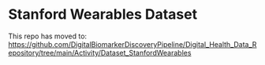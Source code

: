 # Stanford Wearables Dataset
This repo has moved to: https://github.com/DigitalBiomarkerDiscoveryPipeline/Digital_Health_Data_Repository/tree/main/Activity/Dataset_StanfordWearables
